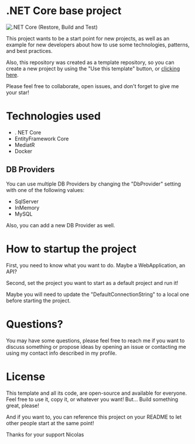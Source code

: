 # .NET Core base project

![.NET Core (Restore, Build and Test)](https://github.com/NICORUIZ06/netcore-base/workflows/.NET%20Core%20(Restore,%20Build%20and%20Test)/badge.svg)

This project wants to be a start point for new projects, as well as an example for new developers about how to use some technologies, patterns, and best practices.

Also, this repository was created as a template repository, so you can create a new project by using the "Use this template" button, or [clicking here](https://github.com/NICORUIZ06/netcore-base/generate).

Please feel free to collaborate, open issues, and don't forget to give me your star!

# Technologies used
- . NET Core
- EntityFramework Core
- MediatR
- Docker

## DB Providers
You can use multiple DB Providers by changing the "DbProvider" setting with one of the following values:
- SqlServer
- InMemory
- MySQL

Also, you can add a new DB Provider as well.

# How to startup the project
First, you need to know what you want to do. Maybe a WebApplication, an API?

Second, set the project you want to start as a default project and run it!

Maybe you will need to update the "DefaultConnectionString" to a local one before starting the project.

# Questions?
You may have some questions, please feel free to reach me if you want to discuss something or propose ideas by opening an issue or contacting me using my contact info described in my profile.

# License
This template and all its code, are open-source and available for everyone. Feel free to use it, copy it, or whatever you want! But... Build something great, please!

And if you want to, you can reference this project on your README to let other people start at the same point!

Thanks for your support
Nicolas
